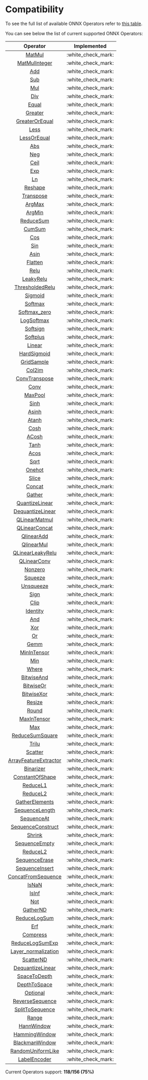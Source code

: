 # Compatibility

To see the full list of available ONNX Operators refer to [this table](https://github.com/onnx/onnx/blob/main/docs/Operators.md).

You can see below the list of current supported ONNX Operators:

|                                   Operator                                    |     Implemented      |
| :---------------------------------------------------------------------------: | :------------------: |
|                  [MatMul](operators/tensor/tensor.matmul.md)                  | :white\_check\_mark: |
|              [MatMulInteger](operators/tensor/tensor.matmul.md)               | :white\_check\_mark: |
|                [Add](operators/tensor/#arithmetic-operations)                 | :white\_check\_mark: |
|                [Sub](operators/tensor/#arithmetic-operations)                 | :white\_check\_mark: |
|                [Mul](operators/tensor/#arithmetic-operations)                 | :white\_check\_mark: |
|                [Div](operators/tensor/#arithmetic-operations)                 | :white\_check\_mark: |
|                   [Equal](operators/tensor/tensor.equal.md)                   | :white\_check\_mark: |
|                 [Greater](operators/tensor/tensor.greater.md)                 | :white\_check\_mark: |
|          [GreaterOrEqual](operators/tensor/tensor.greater\_equal.md)          | :white\_check\_mark: |
|                    [Less](operators/tensor/tensor.less.md)                    | :white\_check\_mark: |
|             [LessOrEqual](operators/tensor/tensor.less\_equal.md)             | :white\_check\_mark: |
|                     [Abs](operators/tensor/tensor.abs.md)                     | :white\_check\_mark: |
|                     [Neg](operators/tensor/tensor.neg.md)                     | :white\_check\_mark: |
|                    [Ceil](operators/tensor/tensor.ceil.md)                    | :white\_check\_mark: |
|                     [Exp](operators/tensor/tensor.exp.md)                     | :white\_check\_mark: |
|                     [Ln](operators/tensor/tensor.log.md)                      | :white\_check\_mark: |
|                 [Reshape](operators/tensor/tensor.reshape.md)                 | :white\_check\_mark: |
|               [Transpose](operators/tensor/tensor.transpose.md)               | :white\_check\_mark: |
|                  [ArgMax](operators/tensor/tensor.argmax.md)                  | :white\_check\_mark: |
|                  [ArgMin](operators/tensor/tensor.argmin.md)                  | :white\_check\_mark: |
|              [ReduceSum](operators/tensor/tensor.reduce\_sum.md)              | :white\_check\_mark: |
|                  [CumSum](operators/tensor/tensor.cumsum.md)                  | :white\_check\_mark: |
|                     [Cos](operators/tensor/tensor.cos.md)                     | :white\_check\_mark: |
|                     [Sin](operators/tensor/tensor.sin.md)                     | :white\_check\_mark: |
|                    [Asin](operators/tensor/tensor.asin.md)                    | :white\_check\_mark: |
|                 [Flatten](operators/tensor/tensor.flatten.md)                 | :white\_check\_mark: |
|                  [Relu](operators/neural-network/nn.relu.md)                  | :white\_check\_mark: |
|            [LeakyRelu](operators/neural-network/nn.leaky\_relu.md)            | :white\_check\_mark: |
|      [ThresholdedRelu](operators/neural-network/nn.thresholded\_relu.md)      | :white\_check\_mark: |
|               [Sigmoid](operators/neural-network/nn.sigmoid.md)               | :white\_check\_mark: |
|               [Softmax](operators/neural-network/nn.softmax.md)               | :white\_check\_mark: |
|          [Softmax_zero](operators/neural-network/nn.softmax_zero.md)          | :white\_check\_mark: |
|            [LogSoftmax](operators/neural-network/nn.logsoftmax.md)            | :white\_check\_mark: |
|              [Softsign](operators/neural-network/nn.softsign.md)              | :white\_check\_mark: |
|              [Softplus](operators/neural-network/nn.softplus.md)              | :white\_check\_mark: |
|                [Linear](operators/neural-network/nn.linear.md)                | :white\_check\_mark: |
|          [HardSigmoid](operators/neural-network/nn.hard\_sigmoid.md)          | :white\_check\_mark: |
|           [GridSample](operators/neural-network/nn.grid\_sample_.md)          | :white\_check\_mark: |
|            [Col2im](operators/neural-network/nn.col2im\_sigmoid.md)           | :white\_check\_mark: |
|       [ConvTranspose](operators/neural-network/nn.conv\_transpose_.md)        | :white\_check\_mark: |
|                  [Conv](operators/neural-network/nn.conv.md)                  | :white\_check\_mark: |
|              [MaxPool](operators/neural-network/nn.max\_pool.md)              | :white\_check\_mark: |
|                    [Sinh](operators/tensor/tensor.sinh.md)                    | :white\_check\_mark: |
|                   [Asinh](operators/tensor/tensor.asinh.md)                   | :white\_check\_mark: |
|                   [Atanh](operators/tensor/tensor.atanh.md)                   | :white\_check\_mark: |
|                    [Cosh](operators/tensor/tensor.cosh.md)                    | :white\_check\_mark: |
|                   [ACosh](operators/tensor/tensor.acosh.md)                   | :white\_check\_mark: |
|                    [Tanh](operators/tensor/tensor.tanh.md)                    | :white\_check\_mark: |
|                    [Acos](operators/tensor/tensor.acos.md)                    | :white\_check\_mark: |
|                    [Sqrt](operators/tensor/tensor.sqrt.md)                    | :white\_check\_mark: |
|                  [Onehot](operators/tensor/tensor.onehot.md)                  | :white\_check\_mark: |
|                   [Slice](operators/tensor/tensor.slice.md)                   | :white\_check\_mark: |
|                  [Concat](operators/tensor/tensor.concat.md)                  | :white\_check\_mark: |
|                  [Gather](operators/tensor/tensor.gather.md)                  | :white\_check\_mark: |
|         [QuantizeLinear](operators/tensor/tensor.quantize\_linear.md)         | :white\_check\_mark: |
|        [DequantizeLinear](operators/tensor/tensor.quantize\_linear.md)        | :white\_check\_mark: |
|          [QLinearMatmul](operators/tensor/tensor.qlinear\_matmul.md)          | :white\_check\_mark: |
|          [QLinearConcat](operators/tensor/tensor.qlinear\_concat.md)          | :white\_check\_mark: |
|             [QlinearAdd](operators/tensor/tensor.qlinear\_add.md)             | :white\_check\_mark: |
|             [QlinearMul](operators/tensor/tensor.qlinear\_mul.md)             | :white\_check\_mark: |
|       [QLinearLeakyRelu](operators/tensor/tensor.qlinear\_leakyrelu.md)       | :white\_check\_mark: |
|            [QLinearConv](operators/tensor/tensor.qlinear\_conv_.md)           | :white\_check\_mark: |
|                 [Nonzero](operators/tensor/tensor.nonzero.md)                 | :white\_check\_mark: |
|                 [Squeeze](operators/tensor/tensor.squeeze.md)                 | :white\_check\_mark: |
|               [Unsqueeze](operators/tensor/tensor.unsqueeze.md)               | :white\_check\_mark: |
|                    [Sign](operators/tensor/tensor.sign.md)                    | :white\_check\_mark: |
|                    [Clip](operators/tensor/tensor.clip.md)                    | :white\_check\_mark: |
|                [Identity](operators/tensor/tensor.identity.md)                | :white\_check\_mark: |
|                     [And](operators/tensor/tensor.and.md)                     | :white\_check\_mark: |
|                     [Xor](operators/tensor/tensor.xor.md)                     | :white\_check\_mark: |
|                      [Or](operators/tensor/tensor.or.md)                      | :white\_check\_mark: |
|                  [Gemm](operators/neural-network/nn.gemm.md)                  | :white\_check\_mark: |
|           [MinInTensor](operators/tensor/tensor.min\_in\_tensor.md)           | :white\_check\_mark: |
|                     [Min](operators/tensor/tensor.min.md)                     | :white\_check\_mark: |
|                   [Where](operators/tensor/tensor.where.md)                   | :white\_check\_mark: |
|             [BitwiseAnd](operators/tensor/tensor.bitwise_and.md)              | :white\_check\_mark: |
|              [BitwiseOr](operators/tensor/tensor.bitwise_or.md)               | :white\_check\_mark: |
|             [BitwiseXor](operators/tensor/tensor.bitwise_xor.md)              | :white\_check\_mark: |
|                  [Resize](operators/tensor/tensor.resize.md)                  | :white\_check\_mark: |
|                   [Round](operators/tensor/tensor.round.md)                   | :white\_check\_mark: |
|           [MaxInTensor](operators/tensor/tensor.max\_in\_tensor.md)           | :white\_check\_mark: |
|                     [Max](operators/tensor/tensor.max.md)                     | :white\_check\_mark: |
|       [ReduceSumSquare](operators/tensor/tensor.reduce\_sum\_square.md)       | :white\_check\_mark: |
|                   [Trilu](operators/tensor/tensor.trilu.md)                   | :white\_check\_mark: |
|                  [Scatter](operators/tensor/tensor.scatter.md)                   | :white\_check\_mark: |
| [ArrayFeatureExtractor](operators/tensor/tensor.array\_feature\_extractor.md) | :white\_check\_mark: |
|               [Binarizer](operators/tensor/tensor.binarizer.md)               | :white\_check\_mark: |
|        [ConstantOfShape](operators/tensor/tensor.constant_of_shape.md)        | :white\_check\_mark: |
|               [ReduceL1](operators/tensor/tensor.reduce\_l1.md)               | :white\_check\_mark: |
|               [ReduceL2](operators/tensor/tensor.reduce\_l2.md)               | :white\_check\_mark: |
|         [GatherElements](operators/tensor/tensor.gather/_elements.md)         | :white\_check\_mark: |
|       [SequenceLength](operators/sequence/sequence.sequence\_length.md)       | :white\_check\_mark: |
|           [SequenceAt](operators/sequence/sequence.sequence\_at.md)           | :white\_check\_mark: |
|    [SequenceConstruct](operators/sequence/sequence.sequence\_construct.md)    | :white\_check\_mark: |
|                  [Shrink](operators/tensor/tensor.shrink.md)                  | :white\_check\_mark: |
|        [SequenceEmpty](operators/sequence/sequence.sequence\_empty.md)        | :white\_check\_mark: |
|               [ReduceL2](operators/tensor/tensor.reduce\_l2.md)               | :white\_check\_mark: |
|        [SequenceErase](operators/sequence/sequence.sequence\_erase.md)        | :white\_check\_mark: |
|       [SequenceInsert](operators/sequence/sequence.sequence\_insert.md)       | :white\_check\_mark: |
|  [ConcatFromSequence](operators/sequence/sequence.concat\_from\_sequence.md)  | :white\_check\_mark: |
|                  [IsNaN](operators/tensor/tensor.is\_nan.md)                  | :white\_check\_mark: |
|                  [IsInf](operators/tensor/tensor.is\_inf.md)                  | :white\_check\_mark: |
|                     [Not](operators/tensor/tensor.not.md)                     | :white\_check\_mark: |
|               [GatherND](operators/tensor/tensor.gather/_nd.md)               | :white\_check\_mark: |
|          [ReduceLogSum](operators/tensor/tensor.reduce\_log\_sum.md)          | :white\_check\_mark: |
|                     [Erf](operators/tensor/tensor.erf.md)                     | :white\_check\_mark: |
|                [Compress](operators/tensor/tensor.compress.md)                | :white\_check\_mark: |
|      [ReduceLogSumExp](operators/tensor/tensor.reduce\_log\_sum\_exp.md)      | :white\_check\_mark: |
|     [Layer_normalization](operators/tensor/tensor.layer_normalization.md)     | :white\_check\_mark: |
|              [ScatterND](operators/tensor/tensor.scatter/_nd.md)              | :white\_check\_mark: |
|       [DequantizeLinear](operators/tensor/tensor.dequantize_linear.md)        | :white\_check\_mark: |
|         [SpaceToDepth](operators/neural-network/nn.space_to_depth.md)         | :white\_check\_mark: |
|         [DepthToSpace](operators/neural-network/nn.depth_to_space.md)         | :white\_check\_mark: |
|                [Optional](operators/tensor/tensor.optional.md)                | :white\_check\_mark: |
|        [ReverseSequence](operators/tensor/tensor.reverse_sequence.md)         | :white\_check\_mark: |
|        [SplitToSequence](operators/tensor/tensor.split_to_sequence.md)        | :white\_check\_mark: |
|                   [Range](operators/tensor/tensor.range.md)                   | :white\_check\_mark: |
|          [HannWindow](operators/tensor/tensor.tensor.hann_window.md)          | :white\_check\_mark: |
|       [HammingWindow](operators/tensor/tensor.tensor.hamming_window.md)       | :white\_check\_mark: |
|      [BlackmanWindow](operators/tensor/tensor.tensor.blackman_window.md)      | :white\_check\_mark: |
|      [RandomUniformLike](operators/tensor/tensor.tensor.random_uniform_like.md)      | :white\_check\_mark: |
|           [LabelEncoder](operators/tensor/tensor.label_encoder.md)            | :white\_check\_mark: |

Current Operators support: **118/156 (75%)**
